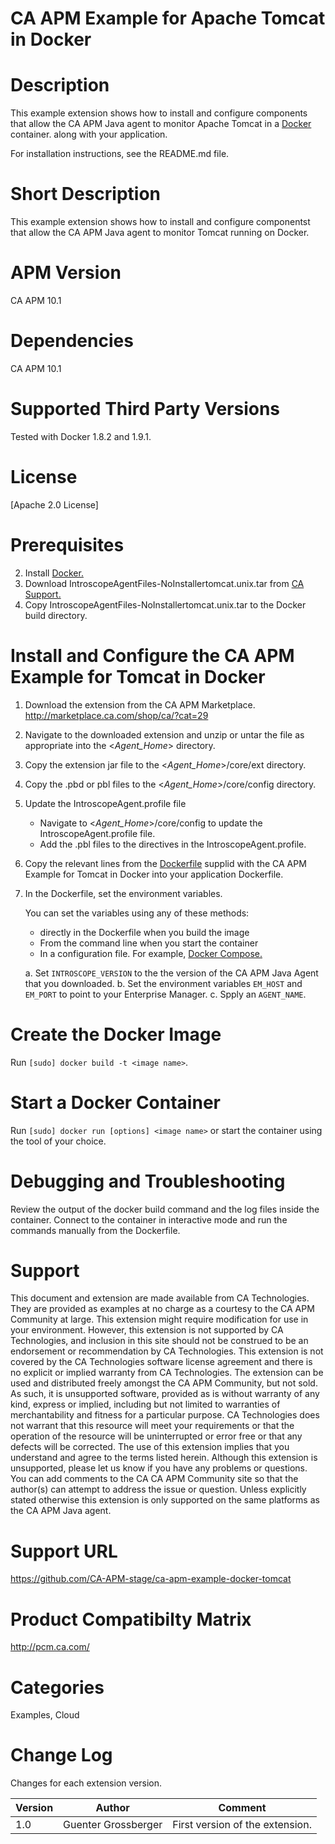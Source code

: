 # CA APM Example for Apache Tomcat in Docker

# Description
This example extension shows how to install and configure components that allow the CA APM Java agent to monitor Apache Tomcat in a [Docker](http://www.docker.com/) container. along with your application.

For installation instructions, see the README.md file.

# Short Description
This example extension shows how to install and configure componentst that allow the CA APM Java agent to monitor Tomcat running on Docker.

# APM Version
CA APM 10.1

# Dependencies
CA APM 10.1

# Supported Third Party Versions
Tested with Docker 1.8.2 and 1.9.1.

# License
[Apache 2.0 License]

# Prerequisites

2. Install [Docker.](http://www.docker.com/)
2. Download IntroscopeAgentFiles-NoInstaller<version>tomcat.unix.tar from [CA Support.](http://support.ca.com) 
3. Copy IntroscopeAgentFiles-NoInstaller<version>tomcat.unix.tar to the Docker build directory.

# Install and Configure the CA APM Example for Tomcat in Docker

1. Download the extension from the CA APM Marketplace.
   http://marketplace.ca.com/shop/ca/?cat=29
2. Navigate to the downloaded extension and unzip or untar the file as appropriate into the <*Agent_Home*> directory.
3. Copy the extension jar file to the <*Agent_Home*>/core/ext directory.
4. Copy the .pbd or pbl files to the <*Agent_Home*>/core/config directory.
5. Update the IntroscopeAgent.profile file
   * Navigate to <*Agent_Home*>/core/config to update the IntroscopeAgent.profile file.
   * Add the .pbl files to the directives in the IntroscopeAgent.profile.
6. Copy the relevant lines from the [Dockerfile](Dockerfile) supplid with the CA APM Example for Tomcat in Docker into your application Dockerfile.
7. In the Dockerfile, set the environment variables.

   You can set the variables using any of these methods: 
   * directly in the Dockerfile when you build the image
   * From the command line when you start the container
   * In a configuration file. For example, [Docker Compose.](http://www.docker.com/products/docker-compose)
   
   a. Set ``INTROSCOPE_VERSION`` to the the version of the CA APM Java Agent that you downloaded.
   b. Set the environment variables ``EM_HOST`` and ``EM_PORT`` to point to your Enterprise Manager. 
   c. Spply an ``AGENT_NAME``. 

# Create the Docker Image
Run ``[sudo] docker build -t <image name>``.

# Start a Docker Container
Run ``[sudo] docker run [options] <image name>`` or start the container using the tool of your choice.

# Debugging and Troubleshooting
Review the output of the docker build command and the log files inside the container. Connect to the container in interactive mode and run the commands manually from the Dockerfile.

# Support
This document and extension are made available from CA Technologies. They are provided as examples at no charge as a courtesy to the CA APM Community at large. This extension might require modification for use in your environment. However, this extension is not supported by CA Technologies, and inclusion in this site should not be construed to be an endorsement or recommendation by CA Technologies. This extension is not covered by the CA Technologies software license agreement and there is no explicit or implied warranty from CA Technologies. The extension can be used and distributed freely amongst the CA APM Community, but not sold. As such, it is unsupported software, provided as is without warranty of any kind, express or implied, including but not limited to warranties of merchantability and fitness for a particular purpose. CA Technologies does not warrant that this resource will meet your requirements or that the operation of the resource will be uninterrupted or error free or that any defects will be corrected. The use of this extension implies that you understand and agree to the terms listed herein.
Although this extension is unsupported, please let us know if you have any problems or questions. You can add comments to the CA CA APM Community site so that the author(s) can attempt to address the issue or question.
Unless explicitly stated otherwise this extension is only supported on the same platforms as the CA APM Java agent. 

# Support URL
https://github.com/CA-APM-stage/ca-apm-example-docker-tomcat

# Product Compatibilty Matrix
http://pcm.ca.com/

# Categories
Examples, Cloud

# Change Log
Changes for each extension version.

Version | Author | Comment
--------|--------|--------
1.0 | Guenter Grossberger | First version of the extension.